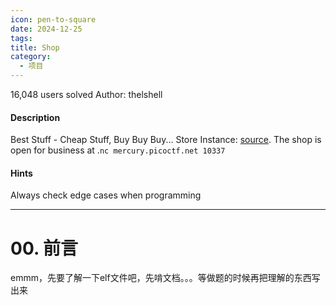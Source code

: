 ```yaml
---
icon: pen-to-square
date: 2024-12-25
tags: 
title: Shop
category:
  - 项目
---
```

16,048 users solved
Author: thelshell

#### Description

Best Stuff - Cheap Stuff, Buy Buy Buy... Store Instance: [source](https://mercury.picoctf.net/static/73724c199e55e6c056bb00e7bbfdfb38/source). The shop is open for business at .`nc mercury.picoctf.net 10337`

#### Hints
Always check edge cases when programming

----
# 00. 前言
emmm，先要了解一下elf文件吧，先啃文档。。。等做题的时候再把理解的东西写出来